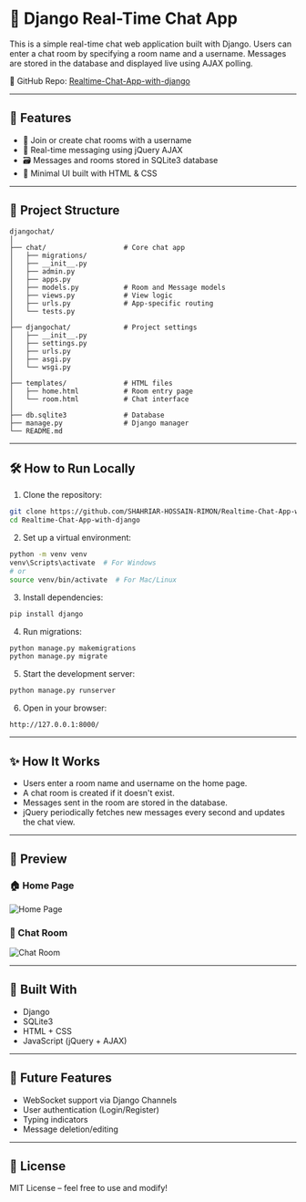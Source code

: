 
# 💬 Django Real-Time Chat App

This is a simple real-time chat web application built with Django. Users can enter a chat room by specifying a room name and a username. Messages are stored in the database and displayed live using AJAX polling.

🔗 GitHub Repo: [Realtime-Chat-App-with-django](https://github.com/SHAHRIAR-HOSSAIN-RIMON/Realtime-Chat-App-with-django)

---

## 🚀 Features

- 🔐 Join or create chat rooms with a username
- 💬 Real-time messaging using jQuery AJAX
- 🗃 Messages and rooms stored in SQLite3 database
- 🎨 Minimal UI built with HTML & CSS

---

## 📁 Project Structure

```
djangochat/
│
├── chat/                   # Core chat app
│   ├── migrations/
│   ├── __init__.py
│   ├── admin.py
│   ├── apps.py
│   ├── models.py           # Room and Message models
│   ├── views.py            # View logic
│   ├── urls.py             # App-specific routing
│   └── tests.py
│
├── djangochat/             # Project settings
│   ├── __init__.py
│   ├── settings.py
│   ├── urls.py
│   ├── asgi.py
│   └── wsgi.py
│
├── templates/              # HTML files
│   ├── home.html           # Room entry page
│   └── room.html           # Chat interface
│
├── db.sqlite3              # Database
├── manage.py               # Django manager
└── README.md
```

---

## 🛠️ How to Run Locally

1. Clone the repository:

```bash
git clone https://github.com/SHAHRIAR-HOSSAIN-RIMON/Realtime-Chat-App-with-django.git
cd Realtime-Chat-App-with-django
```

2. Set up a virtual environment:

```bash
python -m venv venv
venv\Scripts\activate  # For Windows
# or
source venv/bin/activate  # For Mac/Linux
```

3. Install dependencies:

```bash
pip install django
```

4. Run migrations:

```bash
python manage.py makemigrations
python manage.py migrate
```

5. Start the development server:

```bash
python manage.py runserver
```

6. Open in your browser:

```
http://127.0.0.1:8000/
```

---

## ✨ How It Works

- Users enter a room name and username on the home page.
- A chat room is created if it doesn't exist.
- Messages sent in the room are stored in the database.
- jQuery periodically fetches new messages every second and updates the chat view.

---

## 📸 Preview

### 🏠 Home Page
![Home Page](chat1.png)

### 💬 Chat Room
![Chat Room](chat2.png)

---

## 🧠 Built With

- Django
- SQLite3
- HTML + CSS
- JavaScript (jQuery + AJAX)

---

## 🔮 Future Features

- WebSocket support via Django Channels
- User authentication (Login/Register)
- Typing indicators
- Message deletion/editing

---

## 📜 License

MIT License – feel free to use and modify!
